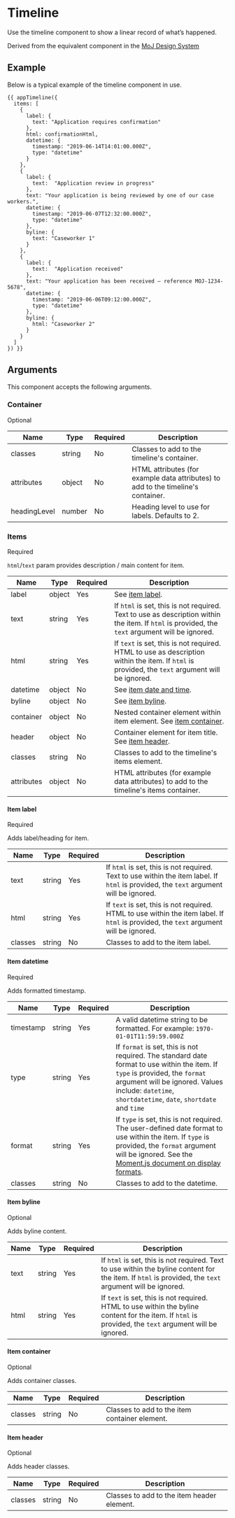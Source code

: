 # Timeline

Use the timeline component to show a linear record of what’s happened.

Derived from the equivalent component in the [MoJ Design System](https://moj-design-system.herokuapp.com/components/timeline)


## Example
Below is a typical example of the timeline component in use.

```
{{ appTimeline({
  items: [
    {
      label: {
        text: "Application requires confirmation"
      },
      html: confirmationHtml,
      datetime: {
        timestamp: "2019-06-14T14:01:00.000Z",
        type: "datetime"
      }
    },
    {
      label: {
        text:  "Application review in progress"
      },
      text: "Your application is being reviewed by one of our case workers.",
      datetime: {
        timestamp: "2019-06-07T12:32:00.000Z",
        type: "datetime"
      },
      byline: {
        text: "Caseworker 1"
      }
    },
    {
      label: {
        text:  "Application received"
      },
      text: "Your application has been received – reference MOJ-1234-5678",
      datetime: {
        timestamp: "2019-06-06T09:12:00.000Z",
        type: "datetime"
      },
      byline: {
        html: "Caseworker 2"
      }
    }
  ]
}) }}
```

## Arguments

This component accepts the following arguments.

### Container

Optional

|Name|Type|Required|Description|
|---|---|---|---|
|classes|string|No|Classes to add to the timeline's container.|
|attributes|object|No|HTML attributes (for example data attributes) to add to the timeline's container.|
|headingLevel|number|No|Heading level to use for labels. Defaults to 2.|

### Items

Required

`html`/`text` param provides description / main content for item.

|Name|Type|Required|Description|
|---|---|---|---|
|label|object|Yes|See [item label](#itemlabel).|
|text|string|Yes|If `html` is set, this is not required. Text to use as description within the item. If `html` is provided, the `text` argument will be ignored.|
|html|string|Yes|If `text` is set, this is not required. HTML to use as description within the item. If `html` is provided, the `text` argument will be ignored.|
|datetime|object|No|See [item date and time](#itemdatetime).|
|byline|object|No|See [item byline](#itembyline).|
|container|object|No|Nested container element within item element. See [item container](#itemcontainer).|
|header|object|No|Container element for item title. See [item header](#itemheader).|
|classes|string|No|Classes to add to the timeline's items element.|
|attributes|object|No|HTML attributes (for example data attributes) to add to the timeline's items container.|

#### Item label

Required

Adds label/heading for item.

|Name|Type|Required|Description|
|---|---|---|---|
|text|string|Yes|If `html` is set, this is not required. Text to use within the item label. If `html` is provided, the `text` argument will be ignored.|
|html|string|Yes|If `text` is set, this is not required. HTML to use within the item label. If `html` is provided, the `text` argument will be ignored.|
|classes|string|No|Classes to add to the item label.|


#### Item datetime

Required

Adds formatted timestamp.

|Name|Type|Required|Description|
|---|---|---|---|
|timestamp|string|Yes|A valid datetime string to be formatted. For example: `1970-01-01T11:59:59.000Z`|
|type|string|Yes|If `format` is set, this is not required. The standard date format to use within the item. If `type` is provided, the `format` argument will be ignored. Values include: `datetime`, `shortdatetime`, `date`, `shortdate` and `time`|
|format|string|Yes|If `type` is set, this is not required. The user-defined date format to use within the item. If `type` is provided, the `format` argument will be ignored. See the [Moment.js document on display formats](https://momentjs.com/docs/).|
|classes|string|No|Classes to add to the datetime.|


#### Item byline

Optional

Adds byline content.

|Name|Type|Required|Description|
|---|---|---|---|
|text|string|Yes|If `html` is set, this is not required. Text to use within the byline content for the item. If `html` is provided, the `text` argument will be ignored.|
|html|string|Yes|If `text` is set, this is not required. HTML to use within the byline content for the item. If `html` is provided, the `text` argument will be ignored.|

#### Item container

Optional

Adds container classes.

|Name|Type|Required|Description|
|---|---|---|---|
|classes|string|No|Classes to add to the item container element.|

#### Item header

Optional

Adds header classes.

|Name|Type|Required|Description|
|---|---|---|---|
|classes|string|No|Classes to add to the item header element.|

